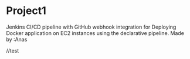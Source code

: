# Project1
 Jenkins CI/CD pipeline with GitHub webhook integration for Deploying Docker application on EC2 instances using the declarative pipeline.
 Made by :Anas
<!-- This code block is a markdown comment that includes a FILEPATH to a README.md file located on the desktop of the user's computer. The comment also includes the text "test". -->
//test